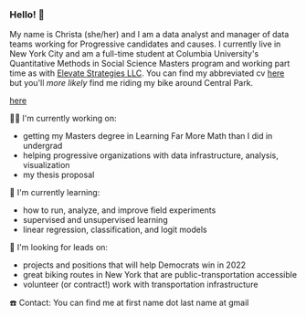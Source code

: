### Hello! 👋


My name is Christa (she/her) and I am a data analyst and manager of data teams working for Progressive candidates and causes. I currently live in New York City and am a full-time student at Columbia University's Quantitative Methods in Social Science Masters program and working part time as with [Elevate Strategies LLC](https://elevatestrategiesllc.com/). You can find my abbreviated cv [here](https://read.cv/christa) but you'll _more likely_ find me riding my bike around Central Park.

<a href="https://read.cv/christa" target="_blank">here</a>


🏋️‍♀️ I'm currently working on:
- getting my Masters degree in Learning Far More Math than I did in undergrad
- helping progressive organizations with data infrastructure, analysis, visualization
- my thesis proposal


🌱 I'm currently learning:
- how to run, analyze, and improve field experiments
- supervised and unsupervised learning
- linear regression, classification, and logit models


🤔 I'm looking for leads on:
- projects and positions that will help Democrats win in 2022
- great biking routes in New York that are public-transportation accessible
- volunteer (or contract!) work with transportation infrastructure



☎️ Contact: You can find me at first name dot last name at gmail
